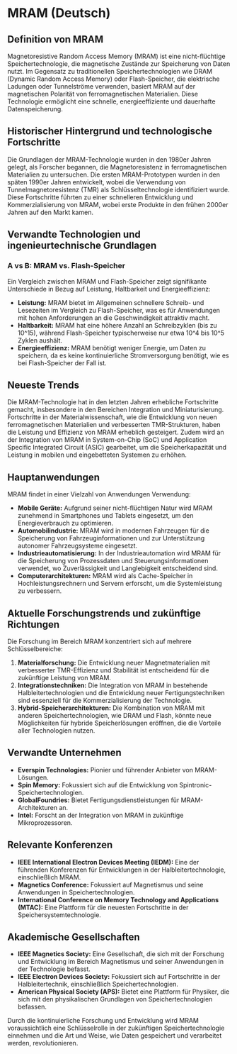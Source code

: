 # MRAM (Deutsch)

## Definition von MRAM

Magnetoresistive Random Access Memory (MRAM) ist eine nicht-flüchtige Speichertechnologie, die magnetische Zustände zur Speicherung von Daten nutzt. Im Gegensatz zu traditionellen Speichertechnologien wie DRAM (Dynamic Random Access Memory) oder Flash-Speicher, die elektrische Ladungen oder Tunnelströme verwenden, basiert MRAM auf der magnetischen Polarität von ferromagnetischen Materialien. Diese Technologie ermöglicht eine schnelle, energieeffiziente und dauerhafte Datenspeicherung.

## Historischer Hintergrund und technologische Fortschritte

Die Grundlagen der MRAM-Technologie wurden in den 1980er Jahren gelegt, als Forscher begannen, die Magnetoresistenz in ferromagnetischen Materialien zu untersuchen. Die ersten MRAM-Prototypen wurden in den späten 1990er Jahren entwickelt, wobei die Verwendung von Tunnelmagnetoresistenz (TMR) als Schlüsseltechnologie identifiziert wurde. Diese Fortschritte führten zu einer schnelleren Entwicklung und Kommerzialisierung von MRAM, wobei erste Produkte in den frühen 2000er Jahren auf den Markt kamen.

## Verwandte Technologien und ingenieurtechnische Grundlagen

### A vs B: MRAM vs. Flash-Speicher

Ein Vergleich zwischen MRAM und Flash-Speicher zeigt signifikante Unterschiede in Bezug auf Leistung, Haltbarkeit und Energieeffizienz:

- **Leistung:** MRAM bietet im Allgemeinen schnellere Schreib- und Lesezeiten im Vergleich zu Flash-Speicher, was es für Anwendungen mit hohen Anforderungen an die Geschwindigkeit attraktiv macht.
- **Haltbarkeit:** MRAM hat eine höhere Anzahl an Schreibzyklen (bis zu 10^15), während Flash-Speicher typischerweise nur etwa 10^4 bis 10^5 Zyklen aushält.
- **Energieeffizienz:** MRAM benötigt weniger Energie, um Daten zu speichern, da es keine kontinuierliche Stromversorgung benötigt, wie es bei Flash-Speicher der Fall ist.

## Neueste Trends

Die MRAM-Technologie hat in den letzten Jahren erhebliche Fortschritte gemacht, insbesondere in den Bereichen Integration und Miniaturisierung. Fortschritte in der Materialwissenschaft, wie die Entwicklung von neuen ferromagnetischen Materialien und verbesserten TMR-Strukturen, haben die Leistung und Effizienz von MRAM erheblich gesteigert. Zudem wird an der Integration von MRAM in System-on-Chip (SoC) und Application Specific Integrated Circuit (ASIC) gearbeitet, um die Speicherkapazität und Leistung in mobilen und eingebetteten Systemen zu erhöhen.

## Hauptanwendungen

MRAM findet in einer Vielzahl von Anwendungen Verwendung:

- **Mobile Geräte:** Aufgrund seiner nicht-flüchtigen Natur wird MRAM zunehmend in Smartphones und Tablets eingesetzt, um den Energieverbrauch zu optimieren.
- **Automobilindustrie:** MRAM wird in modernen Fahrzeugen für die Speicherung von Fahrzeuginformationen und zur Unterstützung autonomer Fahrzeugsysteme eingesetzt.
- **Industrieautomatisierung:** In der Industrieautomation wird MRAM für die Speicherung von Prozessdaten und Steuerungsinformationen verwendet, wo Zuverlässigkeit und Langlebigkeit entscheidend sind.
- **Computerarchitekturen:** MRAM wird als Cache-Speicher in Hochleistungsrechnern und Servern erforscht, um die Systemleistung zu verbessern.

## Aktuelle Forschungstrends und zukünftige Richtungen

Die Forschung im Bereich MRAM konzentriert sich auf mehrere Schlüsselbereiche:

1. **Materialforschung:** Die Entwicklung neuer Magnetmaterialien mit verbesserter TMR-Effizienz und Stabilität ist entscheidend für die zukünftige Leistung von MRAM.
2. **Integrationstechniken:** Die Integration von MRAM in bestehende Halbleitertechnologien und die Entwicklung neuer Fertigungstechniken sind essenziell für die Kommerzialisierung der Technologie.
3. **Hybrid-Speicherarchitekturen:** Die Kombination von MRAM mit anderen Speichertechnologien, wie DRAM und Flash, könnte neue Möglichkeiten für hybride Speicherlösungen eröffnen, die die Vorteile aller Technologien nutzen.

## Verwandte Unternehmen

- **Everspin Technologies:** Pionier und führender Anbieter von MRAM-Lösungen.
- **Spin Memory:** Fokussiert sich auf die Entwicklung von Spintronic-Speichertechnologien.
- **GlobalFoundries:** Bietet Fertigungsdienstleistungen für MRAM-Architekturen an.
- **Intel:** Forscht an der Integration von MRAM in zukünftige Mikroprozessoren.

## Relevante Konferenzen

- **IEEE International Electron Devices Meeting (IEDM):** Eine der führenden Konferenzen für Entwicklungen in der Halbleitertechnologie, einschließlich MRAM.
- **Magnetics Conference:** Fokussiert auf Magnetismus und seine Anwendungen in Speichertechnologien.
- **International Conference on Memory Technology and Applications (MTAC):** Eine Plattform für die neuesten Fortschritte in der Speichersystemtechnologie.

## Akademische Gesellschaften

- **IEEE Magnetics Society:** Eine Gesellschaft, die sich mit der Forschung und Entwicklung im Bereich Magnetismus und seiner Anwendungen in der Technologie befasst.
- **IEEE Electron Devices Society:** Fokussiert sich auf Fortschritte in der Halbleitertechnik, einschließlich Speichertechnologien.
- **American Physical Society (APS):** Bietet eine Plattform für Physiker, die sich mit den physikalischen Grundlagen von Speichertechnologien befassen.

Durch die kontinuierliche Forschung und Entwicklung wird MRAM voraussichtlich eine Schlüsselrolle in der zukünftigen Speichertechnologie einnehmen und die Art und Weise, wie Daten gespeichert und verarbeitet werden, revolutionieren.